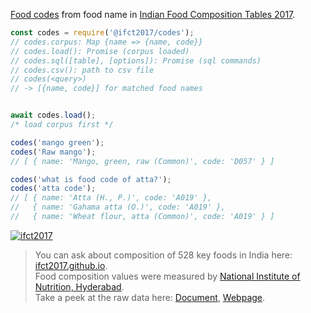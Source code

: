 [Food codes] from food name in [Indian Food Composition Tables 2017].

```javascript
const codes = require('@ifct2017/codes');
// codes.corpus: Map {name => {name, code}}
// codes.load(): Promise (corpus loaded)
// codes.sql([table], [options]): Promise (sql commands)
// codes.csv(): path to csv file
// codes(<query>)
// -> [{name, code}] for matched food names


await codes.load();
/* load corpus first */

codes('mango green');
codes('Raw mango');
// [ { name: 'Mango, green, raw (Common)', code: 'D057' } ]

codes('what is food code of atta?');
codes('atta code');
// [ { name: 'Atta (H., P.)', code: 'A019' },
//   { name: 'Gahama atta (O.)', code: 'A019' },
//   { name: 'Wheat flour, atta (Common)', code: 'A019' } ]
```


[![ifct2017](http://ninindia.org/images/ifct_2017.png)](https://www.npmjs.com/package/ifct2017)
> You can ask about composition of 528 key foods in India here: [ifct2017.github.io].<br>
> Food composition values were measured by [National Institute of Nutrition, Hyderabad].<br>
> Take a peek at the raw data here: [Document], [Webpage].

[Indian Food Composition Tables 2017]: http://ifct2017.com/
[Food codes]: https://github.com/ifct2017/codes/blob/master/index.csv
[ifct2017.github.io]: https://ifct2017.github.io
[National Institute of Nutrition, Hyderabad]: http://www.ninindia.org
[Document]: https://docs.google.com/spreadsheets/d/1Q-M1C3DAEhoA6y7X89M3Fl_zml__v0Mr-fJAYBJkLJc/edit?usp=sharing
[Webpage]: https://docs.google.com/spreadsheets/d/e/2PACX-1vSZD-_xy9EvbEM2axafTL251gWsCPUYRZA8wAUvscy0MZmHS9bCOpbvqJQsbf5TujlOA8FmL91bOzF8/pubhtml
